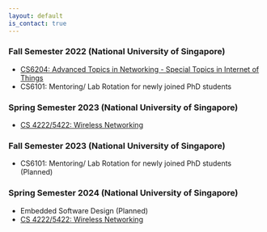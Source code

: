 ```yaml
---
layout: default
is_contact: true
---
```


### Fall Semester 2022 (National University of Singapore)

* [CS6204: Advanced Topics in Networking - Special Topics in Internet of Things](https://weiserlab.github.io/ambuj/cs6204)    
* CS6101: Mentoring/ Lab Rotation for newly joined PhD students    

### Spring Semester 2023 (National University of Singapore)

* [CS 4222/5422: Wireless Networking](https://weiserlab.github.io/ambuj/cs4222)    

### Fall Semester 2023 (National University of Singapore)

* CS6101: Mentoring/ Lab Rotation for newly joined PhD students  (Planned)  

### Spring Semester 2024 (National University of Singapore)

* Embedded Software Design (Planned)
* [CS 4222/5422: Wireless Networking](https://weiserlab.github.io/ambuj/cs4222)   
